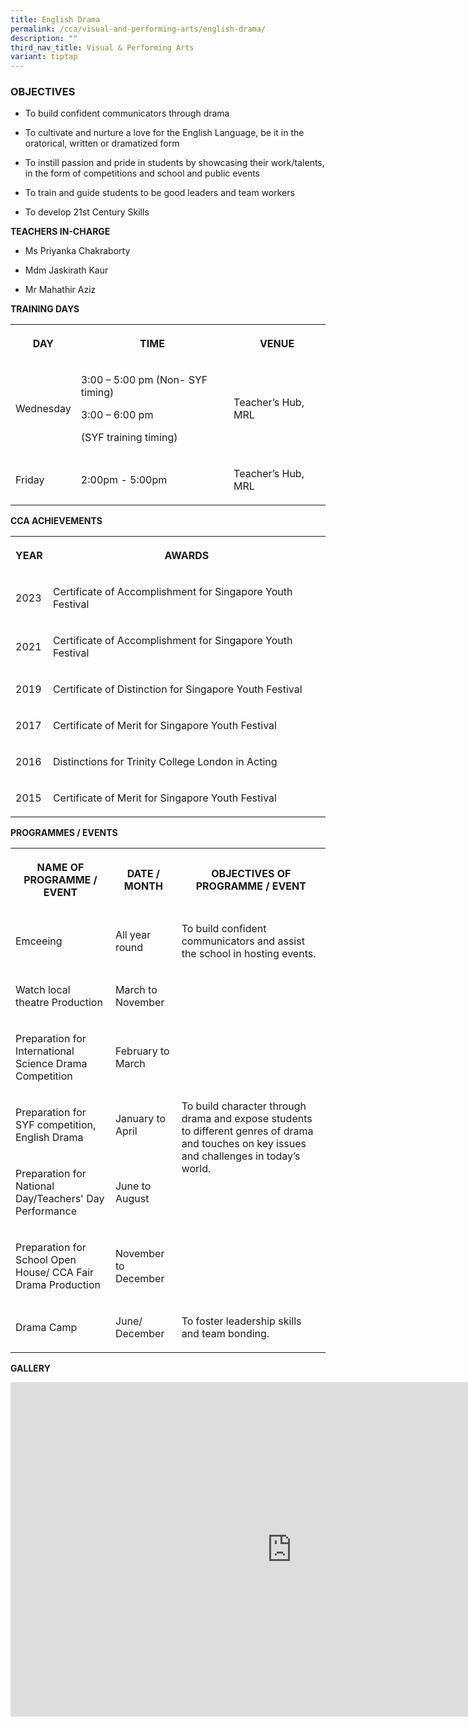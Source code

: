 ```yaml
---
title: English Drama
permalink: /cca/visual-and-performing-arts/english-drama/
description: ""
third_nav_title: Visual & Performing Arts
variant: tiptap
---
```

<h3>OBJECTIVES</h3>
<ul>
<li>
<p>To build confident communicators through drama</p>
</li>
<li>
<p>To cultivate and nurture a love for the English Language, be it in the
oratorical, written or dramatized form</p>
</li>
<li>
<p>To instill passion and pride in students by showcasing their work/talents,
in the form of competitions and school and public events</p>
</li>
<li>
<p>To train and guide students to be good leaders and team workers</p>
</li>
<li>
<p>To develop 21st Century Skills</p>
</li>
</ul>
<p><strong>TEACHERS IN-CHARGE</strong>
</p>
<ul data-tight="true" class="tight">
<li>
<p>Ms Priyanka Chakraborty</p>
</li>
<li>
<p>Mdm Jaskirath Kaur</p>
</li>
<li>
<p>Mr Mahathir Aziz</p>
</li>
</ul>
<p></p>
<p><strong>TRAINING DAYS</strong>
</p>
<table style="minWidth: 75px">
<colgroup>
<col>
<col>
<col>
</colgroup>
<tbody>
<tr>
<th rowspan="1" colspan="1">
<p>DAY</p>
</th>
<th rowspan="1" colspan="1">
<p>TIME</p>
</th>
<th rowspan="1" colspan="1">
<p>VENUE</p>
</th>
</tr>
<tr>
<td rowspan="1" colspan="1">
<p>Wednesday</p>
</td>
<td rowspan="1" colspan="1">
<p>3:00 – 5:00 pm (Non- SYF timing)</p>
<p>3:00 – 6:00 pm</p>
<p>(SYF training timing)</p>
</td>
<td rowspan="1" colspan="1">
<p>Teacher’s Hub, MRL</p>
</td>
</tr>
<tr>
<td rowspan="1" colspan="1">
<p>Friday</p>
</td>
<td rowspan="1" colspan="1">
<p>2:00pm - 5:00pm</p>
</td>
<td rowspan="1" colspan="1">
<p>Teacher’s Hub, MRL</p>
</td>
</tr>
</tbody>
</table>
<p></p>
<p><strong>CCA ACHIEVEMENTS</strong>
</p>
<table style="minWidth: 50px">
<colgroup>
<col>
<col>
</colgroup>
<tbody>
<tr>
<th rowspan="1" colspan="1">
<p>YEAR</p>
</th>
<th rowspan="1" colspan="1">
<p>AWARDS
<br>
</p>
</th>
</tr>
<tr>
<td rowspan="1" colspan="1">
<p>2023</p>
</td>
<td rowspan="1" colspan="1">
<p>Certificate of Accomplishment for Singapore Youth Festival</p>
</td>
</tr>
<tr>
<td rowspan="1" colspan="1">
<p>2021</p>
</td>
<td rowspan="1" colspan="1">
<p>Certificate of Accomplishment for Singapore Youth Festival</p>
</td>
</tr>
<tr>
<td rowspan="1" colspan="1">
<p>2019</p>
</td>
<td rowspan="1" colspan="1">
<p>Certificate of Distinction for Singapore Youth Festival</p>
</td>
</tr>
<tr>
<td rowspan="1" colspan="1">
<p>2017</p>
</td>
<td rowspan="1" colspan="1">
<p>Certificate of Merit for Singapore Youth Festival</p>
</td>
</tr>
<tr>
<td rowspan="1" colspan="1">
<p>2016</p>
</td>
<td rowspan="1" colspan="1">
<p>Distinctions for Trinity College London in Acting
<br>
</p>
</td>
</tr>
<tr>
<td rowspan="1" colspan="1">
<p>2015</p>
</td>
<td rowspan="1" colspan="1">
<p>Certificate of Merit for Singapore Youth Festival</p>
</td>
</tr>
</tbody>
</table>
<p></p>
<p><strong>PROGRAMMES / EVENTS</strong>
</p>
<table style="minWidth: 75px">
<colgroup>
<col>
<col>
<col>
</colgroup>
<tbody>
<tr>
<th rowspan="1" colspan="1">
<p>NAME OF PROGRAMME / EVENT</p>
</th>
<th rowspan="1" colspan="1">
<p>DATE / MONTH</p>
</th>
<th rowspan="1" colspan="1">
<p>OBJECTIVES OF PROGRAMME / EVENT</p>
</th>
</tr>
<tr>
<td rowspan="1" colspan="1">
<p>Emceeing</p>
</td>
<td rowspan="1" colspan="1">
<p>All year round</p>
</td>
<td rowspan="1" colspan="1">
<p>To build confident communicators and assist the school in hosting events.</p>
</td>
</tr>
<tr>
<td rowspan="1" colspan="1">
<p>Watch local theatre Production</p>
</td>
<td rowspan="1" colspan="1">
<p>March to November</p>
</td>
<td rowspan="5" colspan="1">
<p></p>
<p></p>
<p></p>
<p>To build character through drama and expose students to different genres
of drama and touches on key issues and challenges in today’s world.</p>
</td>
</tr>
<tr>
<td rowspan="1" colspan="1">
<p>Preparation for International Science Drama Competition</p>
</td>
<td rowspan="1" colspan="1">
<p>February to March</p>
</td>
</tr>
<tr>
<td rowspan="1" colspan="1">
<p>Preparation for SYF competition, English Drama</p>
</td>
<td rowspan="1" colspan="1">
<p>January to April</p>
</td>
</tr>
<tr>
<td rowspan="1" colspan="1">
<p>Preparation for National Day/Teachers' Day Performance</p>
</td>
<td rowspan="1" colspan="1">
<p>June to August</p>
</td>
</tr>
<tr>
<td rowspan="1" colspan="1">
<p>Preparation for School Open House/ CCA Fair
<br>Drama Production</p>
</td>
<td rowspan="1" colspan="1">
<p>November to December</p>
</td>
</tr>
<tr>
<td rowspan="1" colspan="1">
<p>Drama Camp</p>
</td>
<td rowspan="1" colspan="1">
<p>June/ December</p>
</td>
<td rowspan="1" colspan="1">
<p>To foster leadership skills and team bonding.</p>
</td>
</tr>
</tbody>
</table>
<p></p>
<p><strong>GALLERY</strong>
</p>
<div class="iframe-wrapper">
<iframe height="535" width="900" allowfullscreen="true" frameborder="0" src="https://docs.google.com/presentation/d/e/2PACX-1vREaWTvuRenUex7RRwMztUKwOxeqXBuDucNNJqTHDsOnge9z5BYry-fTpLaWizNFEFzN7mKt5JMzTfy/embed?start=false&amp;loop=false&amp;delayms=3000"></iframe>
</div>
<p></p>